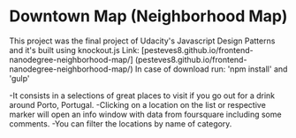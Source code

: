 # Downtown Map (Neighborhood Map)

This project was the final project of Udacity's Javascript Design Patterns and it's built using knockout.js
Link: [pesteves8.github.io/frontend-nanodegree-neighborhood-map/] (pesteves8.github.io/frontend-nanodegree-neighborhood-map/)
In case of download run: 'npm install' and 'gulp'

-It consists in a selections of great places to visit if you go out for a drink around Porto, Portugal.
-Clicking on a location on the list or respective marker will open an info window with data from foursquare including some comments.
-You can filter the locations by name of category.
